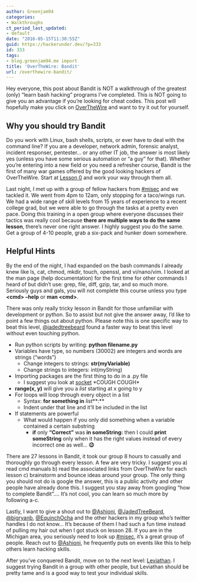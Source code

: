 ```yaml
---
author: Greenjam94
categories:
- Walkthroughs
ct_period_last_updated:
- default
date: "2016-05-15T11:30:55Z"
guid: https://hackerunder.dev/?p=333
id: 333
tags:
- blog.greenjam94.me import
title: 'OverTheWire: Bandit'
url: /overthewire-bandit/
---
```


Hey everyone, this post about Bandit is NOT a walkthrough of the greatest (only) “learn bash hacking” programs I’ve completed. This is NOT going to give you an advantage if you’re looking for cheat codes. This post will hopefully make you click on [OverTheWire](http://overthewire.org/wargames/) and want to try it out for yourself.

## Why you should try Bandit

Do you work with Linux, bash shells, scripts, or ever have to deal with the command line? If you are a developer, network admin, forensic analyst, incident responser, pentester… or any other IT job, the answer is most likely yes (unless you have some serious automation or “a guy” for that). Whether you’re entering into a new field or you need a refresher course, Bandit is the first of many war games offered by the good looking hackers of OverTheWire. Start at [Lesson 0](http://overthewire.org/wargames/bandit/) and work your way through them all.

Last night, I met up with a group of fellow hackers from [\#misec](https://misec.us) and we tackled it. We went from 4pm to 12am, only stopping for a taco/wings run. We had a wide range of skill levels from 15 years of experience to a recent college grad, but we were able to go through the tasks at a pretty even pace. Doing this training in a open group where everyone discusses their tactics was really cool because **there are multiple ways to do the same lesson**, there’s never one right answer. I highly suggest you do the same. Get a group of 4-10 people, grab a six-pack and hunker down somewhere.

## Helpful Hints

By the end of the night, I had expanded on the bash commands I already knew like ls, cat, chmod, mkdir, touch, openssl, and vi/nano/vim. I looked at the man page (help documentation) for the first time for other commands I heard of but didn’t use: grep, file, diff, gzip, tar, and so much more. Seriously guys and gals, you will not complete this course unless you type **&lt;cmd&gt; –help** or **man &lt;cmd&gt;**.

There was only really tricky lesson in Bandit for those unfamiliar with development or python. So to assist but not give the answer away, I’d like to point a few things out about python. Please note this is one specific way to beat this level, [@jadedtreebeard](https://twitter.com/jadedtreebeard) found a faster way to beat this level without even touching python.

- Run python scripts by writing: **python filename.py**
- Variables have type, so numbers (30002) are integers and words are strings (“words”) 
    - Change integers to strings: **str(myVariable)**
    - Change strings to integers: int(myString)
- Importing packages are the first thing to do in a .py file 
    - I suggest you look at [socket](https://docs.python.org/2/library/socket.html) \*COUGH COUGH\*
- **range(x, y)** will give you a *list* starting at x going to y
- For loops will loop through every object in a list 
    - Syntax: **for something in** *list***:**
    - Indent under that line and it’ll be included in the list
- If statements are powerful 
    - What would happen if you only did something when a variable contained a certain substring 
        - **if** only **“Correct”** was **in someString:** then I could **print someString** only when it has the right values instead of every incorrect one as well… **😉**

There are 27 lessons in Bandit, it took our group 8 hours to casually and thoroughly go through every lesson. A few are very tricky. I suggest you a) read cmd manuals b) read the associated links from OverTheWire for each lesson c) brainstorm and bounce ideas around your group. The only thing you should not do is google the answer, this is a public activity and other people have already done this. I suggest you stay away from googling “how to complete Bandit”…. It’s not cool, you can learn so much more by following a-c.

Lastly, I want to give a shout out to [@Ashioni](https://twitter.com/Ashioni), [@JadedTreeBeard](https://twitter.com/jadedtreebeard), [@bigryanb](https://twitter.com/bigryanb), [@EquinchOcha](https://twitter.com/EquincuOcha) and the other hackers in my group who’s twitter handles I do not know… It’s because of them I had such a fun time instead of pulling my hair out when I got stuck on lesson 28. If you are in the Michigan area, you seriously need to look up [\#misec](https://misec.us), it’s a great group of people. Reach out to [@Ashioni](https://twitter.com/Ashioni), he frequently puts on events like this to help others learn hacking skills.

After you’ve conquered Bandit, move on to the next level: [Leviathan](https://hackerunder.dev/overthewire-leviathan/). I suggest trying Bandit in a group with other people, but Leviathan should be pretty tame and is a good way to test your individual skills.